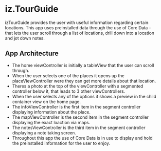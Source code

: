 # iz.TourGuide

izTourGuide provides the user with useful information regarding certain locations.
This app uses preinstalled data through the use of Core Data - that lets the user scroll through a list of locations, drill down into a location and jot down notes.

## App Architecture

- The home viewController is initially a tableView that the user can scroll through.
- When the user selects one of the places it opens up the placeViewController were they can get more details about that location.
- Theres a photo at the top of the viewController with a segmented controller below it, that leads to 3 other viewControllers.
- When the user selects any of the options it shows a preview in the child container view on the home page.
- The infoViewController is the first item in the segment controller displaying information about the place.
- The mapViewController is the second item in the segment controller displaying the exact loaction via maps.
- The notesViewController is the third item in the segment controller displaying a note taking screen.
- Throughout this app the use of Core Data is in use to display and hold the preinstalled information for the user to enjoy.
